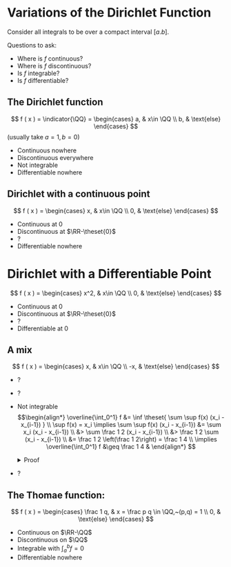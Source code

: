 # Variations of the Dirichlet Function
Consider all integrals to be over a compact interval $[a.b]$.

Questions to ask:
- Where is $f$ continuous?
- Where is $f$ discontinuous?
- Is $f$ integrable?
- Is $f$ differentiable?

## The Dirichlet function
$$
f ( x ) = \indicator{\QQ} = \begin{cases}
a, & x\in \QQ \\
b, & \text{else}
\end{cases}
$$
(usually take $a=1, b=0$)

- Continuous nowhere
- Discontinuous everywhere
- Not integrable
- Differentiable nowhere

## Dirichlet with a continuous point
$$
f ( x ) = \begin{cases}
x, & x\in \QQ \\
0, & \text{else}
\end{cases}
$$

- Continuous at 0
- Discontinuous at $\RR-\theset{0}$
- ?
- Differentiable nowhere 

# Dirichlet with a Differentiable Point
$$
f ( x ) = \begin{cases}
x^2, & x\in \QQ \\
0, & \text{else}
\end{cases}
$$

- Continuous at 0
- Discontinuous at $\RR-\theset{0}$
- ?
- Differentiable at 0 

## A mix
$$
f ( x ) = \begin{cases}
x, & x\in \QQ \\
-x, & \text{else}
\end{cases}
$$

- ?
- ?
- Not integrable
    $$\begin{align*}
    \overline{\int_0^1} f &= \inf \theset{ \sum \sup f(x) (x_i - x_{i-1}) } \\
    \sup f(x) = x_i \implies \sum \sup f(x) (x_i - x_{i-1}) &= \sum x_i (x_i - x_{i-1}) \\
    &> \sum \frac 1 2 (x_i - x_{i-1}) \\
    &> \frac 1 2 \sum  (x_i - x_{i-1}) \\
    &= \frac 1 2 \left(\frac 1 2\right) = \frac 1 4 \\
    \implies \overline{\int_0^1} f &\geq \frac 1 4 &
    \end{align*}
    $$
    <details markdown="1">
    <summary>Proof</summary>
    Restrict attention to $[\frac 1 2, 1]$
    
    </details>
- ?

## The Thomae function:
$$
f ( x ) = \begin{cases}
\frac 1 q, & x = \frac p q \in \QQ,~(p,q) = 1 \\
0, & \text{else}
\end{cases}
$$

- Continuous on $\RR-\QQ$
- Discontinuous on $\QQ$
- Integrable with $\int_a^b f = 0$
- Differentiable nowhere